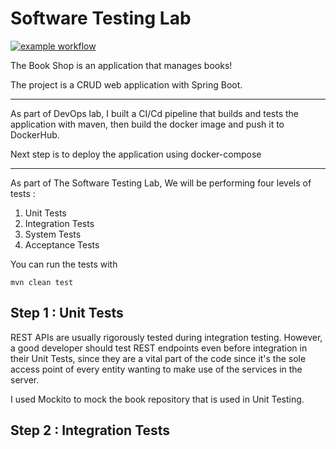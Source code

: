 # Software Testing Lab

[![example workflow](https://github.com/ShathaCodes/SoftwareTestingLab/actions/workflows/maven.yml/badge.svg)](https://github.com/ShathaCodes/SoftwareTestingLab/actions/workflows/maven.yml)

The Book Shop is an application that manages books!

The project is a CRUD web application with Spring Boot.

*** 
As part of DevOps lab, I built a CI/Cd pipeline that builds and tests the application with maven, then build the docker image and push it to DockerHub. 

Next step is to deploy the application using docker-compose

***

As part of The Software Testing Lab, We will be performing four levels of tests :

1. Unit Tests
2. Integration Tests
3. System Tests
4. Acceptance Tests

You can run the tests with 

```
mvn clean test
```

## Step 1 : Unit Tests

REST APIs are usually rigorously tested during integration testing. However, a good developer should test REST endpoints even before integration in their Unit Tests, since they are a vital part of the code since it's the sole access point of every entity wanting to make use of the services in the server.

I used Mockito to mock the book repository that is used in Unit Testing.

## Step 2 : Integration Tests




